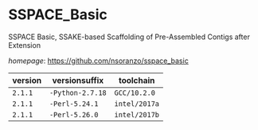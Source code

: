 # SSPACE_Basic

SSPACE Basic, SSAKE-based Scaffolding of Pre-Assembled Contigs after Extension

*homepage*: <https://github.com/nsoranzo/sspace_basic>

version | versionsuffix | toolchain
--------|---------------|----------
``2.1.1`` | ``-Python-2.7.18`` | ``GCC/10.2.0``
``2.1.1`` | ``-Perl-5.24.1`` | ``intel/2017a``
``2.1.1`` | ``-Perl-5.26.0`` | ``intel/2017b``
